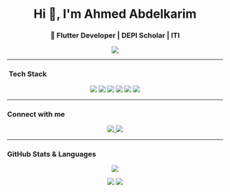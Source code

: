 <h1 align="center">Hi 👋, I'm Ahmed Abdelkarim</h1>
<h3 align="center">🚀 Flutter Developer | DEPI Scholar | ITI</h3>

<p align="center">
  <img src="https://readme-typing-svg.herokuapp.com?color=F75C7E&lines=Flutter+Developer;Cross+Platform+Mobile;Clean+Architecture;Animations+&+UX" />
</p>

---

### ​ Tech Stack

<p align="center">
  <img src="https://img.shields.io/badge/Dart-0175C2?style=for-the-badge&logo=dart&logoColor=white" />
  <img src="https://img.shields.io/badge/Flutter-02569B?style=for-the-badge&logo=flutter&logoColor=white" />
  <img src="https://img.shields.io/badge/Firebase-FFCA28?style=for-the-badge&logo=firebase&logoColor=black" />
  <img src="https://img.shields.io/badge/BLoC-CB3837?style=for-the-badge&logo=flutter&logoColor=white" />
  <img src="https://img.shields.io/badge/RxDart-0070CF?style=for-the-badge&logo=reactivex&logoColor=white" />
  <img src="https://img.shields.io/badge/SQLite-003B57?style=for-the-badge&logo=sqlite&logoColor=white" />
</p>

---

###  Connect with me

<p align="center">
  <a href="https://www.linkedin.com/in/ahmed-abdelkrim166/">
    <img src="https://img.shields.io/badge/LinkedIn-0077B5?style=for-the-badge&logo=linkedin&logoColor=white" />
  </a>
  <a href="https://www.facebook.com/ahmed85814A">
    <img src="https://img.shields.io/badge/Facebook-1877F2?style=for-the-badge&logo=facebook&logoColor=white" />
  </a>
</p>

---

###  GitHub Stats & Languages

<p align="center">
  <img src="https://github-readme-streak-stats.herokuapp.com/?user=ahmed85814A&theme=radical&hide_border=true" />
</p>
<p align="center">
  <img src="https://github-readme-stats.vercel.app/api?username=ahmed85814A&show_icons=true&theme=radical" />
  <img src="https://github-readme-stats.vercel.app/api/top-langs/?username=ahmed85814A&layout=compact&theme=radical" />
</p>
